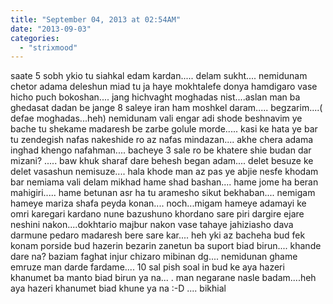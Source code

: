 ```yaml
---
title: "September 04, 2013 at 02:54AM"
date: "2013-09-03"
categories: 
  - "strixmood"
---
```


saate 5 sobh ykio tu siahkal edam kardan..... delam sukht.... nemidunam chetor adama deleshun miad tu ja haye mokhtalefe donya hamdigaro vase hicho puch bokoshan.... jang hichvaght moghadas nist....aslan man ba ghedasat dadan be jange 8 saleye iran ham moshkel daram..... begzarim....( defae moghadas...heh) nemidunam vali engar adi shode beshnavim ye bache tu shekame madaresh be zarbe golule morde..... kasi ke hata ye bar tu zendegish nafas nakeshide ro az nafas mindazan.... akhe chera adama inghad khengo nafahman.... bacheye 3 sale ro be khatere shie budan dar mizani? ..... baw khuk sharaf dare behesh began adam.... delet besuze ke delet vasashun nemisuze.... hala khode man az pas ye abjie nesfe khodam bar nemiama vali delam mikhad hame shad bashan.... hame jome ha beran mahigiri..... hame betunan asr ha tu aramesho sikut bekhaban.... nemigam hameye mariza shafa peyda konan.... noch...migam hameye adamayi ke omri karegari kardano nune bazushuno khordano sare piri dargire ejare neshini nakon....dokhtario majbur nakon vase tahaye jahiziasho dava darmune pedaro madaresh bere sare kar.... heh yki az bacheha bud fek konam porside bud hazerin bezarin zanetun ba suport biad birun.... khande dare na? baziam faghat injur chizaro mibinan dg.... nemidunan ghame emruze man darde fardame.... 10 sal pish soal in bud ke aya hazeri khanumet ba manto biad birun ya na... . man negarane nasle badam....heh aya hazeri khanumet biad khune ya na :-D .... bikhial
